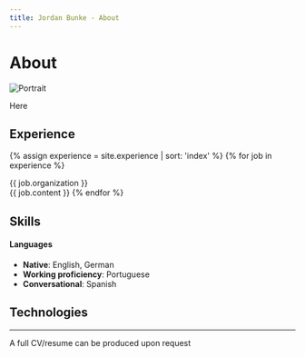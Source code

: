 ```yaml
---
title: Jordan Bunke - About
---
```


<!-- TODO -->
# About

<img src="{{ site.baseurl }}/assets/img/portrait.png" alt="Portrait" class="portrait">

Here

## Experience

{% assign experience = site.experience | sort: 'index' %}
{% for job in experience %}
    <div>{{ job.organization }}</div>
    {{ job.content }}
{% endfor %}

## Skills

#### Languages
* **Native**: English, German
* **Working proficiency**: Portuguese
* **Conversational**: Spanish

## Technologies

<hr>

A full CV/resume can be produced upon request
